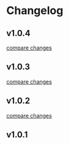 # Changelog


## v1.0.4

[compare changes](https://github.com/your-org/nuxt-carousel/compare/v1.0.3...v1.0.4)

## v1.0.3

[compare changes](https://github.com/your-org/nuxt-carousel/compare/v1.0.2...v1.0.3)

## v1.0.2

[compare changes](https://github.com/your-org/nuxt-carousel/compare/v1.0.1...v1.0.2)

## v1.0.1

